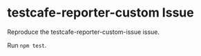 # testcafe-reporter-custom Issue

Reproduce the testcafe-reporter-custom-issue issue.

Run `npm test`.